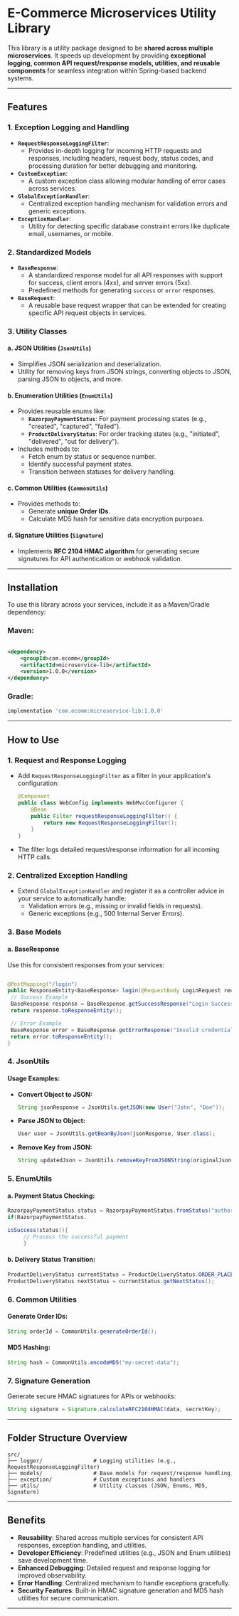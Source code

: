 # **E-Commerce Microservices Utility Library**

This library is a utility package designed to be **shared across multiple microservices**. It speeds up development by
providing **exceptional logging, common API request/response models, utilities, and reusable components** for seamless
integration within Spring-based backend systems.

---

## **Features**

### 1. **Exception Logging and Handling**

- **`RequestResponseLoggingFilter`**:
    - Provides in-depth logging for incoming HTTP requests and responses, including headers, request body, status codes,
      and processing duration for better debugging and monitoring.
- **`CustomException`**:
    - A custom exception class allowing modular handling of error cases across services.
- **`GlobalExceptionHandler`**:
    - Centralized exception handling mechanism for validation errors and generic exceptions.
- **`ExceptionHandler`**:
    - Utility for detecting specific database constraint errors like duplicate email, usernames, or mobile.

### 2. **Standardized Models**

- **`BaseResponse`**:
    - A standardized response model for all API responses with support for success, client errors (4xx), and server
      errors (5xx).
    - Predefined methods for generating `success` or `error` responses.
- **`BaseRequest`**:
    - A reusable base request wrapper that can be extended for creating specific API request objects in services.

### 3. **Utility Classes**

#### a. **JSON Utilities (`JsonUtils`)**

- Simplifies JSON serialization and deserialization.
- Utility for removing keys from JSON strings, converting objects to JSON, parsing JSON to objects, and more.

#### b. **Enumeration Utilities (`EnumUtils`)**

- Provides reusable enums like:
    - **`RazorpayPaymentStatus`**: For payment processing states (e.g., "created", "captured", "failed").
    - **`ProductDeliveryStatus`**: For order tracking states (e.g., "initiated", "delivered", "out for delivery").
- Includes methods to:
    - Fetch enum by status or sequence number.
    - Identify successful payment states.
    - Transition between statuses for delivery handling.

#### c. **Common Utilities (`CommonUtils`)**

- Provides methods to:
    - Generate **unique Order IDs**.
    - Calculate MD5 hash for sensitive data encryption purposes.

#### d. **Signature Utilities (`Signature`)**

- Implements **RFC 2104 HMAC algorithm** for generating secure signatures for API authentication or webhook validation.

---

## **Installation**

To use this library across your services, include it as a Maven/Gradle dependency:

### **Maven:**

```xml

<dependency>
    <groupId>com.ecomm</groupId>
    <artifactId>microservice-lib</artifactId>
    <version>1.0.0</version>
</dependency>
```

### **Gradle:**

```gradle
implementation 'com.ecomm:microservice-lib:1.0.0'
```

---

## **How to Use**

### 1. **Request and Response Logging**

- Add `RequestResponseLoggingFilter` as a filter in your application's configuration:
   ```java
   @Component
   public class WebConfig implements WebMvcConfigurer {
       @Bean
       public Filter requestResponseLoggingFilter() {
           return new RequestResponseLoggingFilter();
       }
   }
   ```
- The filter logs detailed request/response information for all incoming HTTP calls.

### 2. **Centralized Exception Handling**

- Extend `GlobalExceptionHandler` and register it as a controller advice in your service to automatically handle:
    - Validation errors (e.g., missing or invalid fields in requests).
    - Generic exceptions (e.g., 500 Internal Server Errors).

### 3. **Base Models**

#### a. **BaseResponse**

Use this for consistent responses from your services:

   ```java

@PostMapping("/login")
public ResponseEntity<BaseResponse> login(@RequestBody LoginRequest request) {
    // Success Example
    BaseResponse response = BaseResponse.getSuccessResponse("Login Successful");
    return response.toResponseEntity();

    // Error Example
    BaseResponse error = BaseResponse.getErrorResponse("Invalid credentials");
    return error.toResponseEntity();
}
   ```

### 4. **JsonUtils**

#### Usage Examples:

- **Convert Object to JSON:**
   ```java
   String jsonResponse = JsonUtils.getJSON(new User("John", "Doe"));
   ```
- **Parse JSON to Object:**
   ```java
   User user = JsonUtils.getBeanByJson(jsonResponse, User.class);
   ```

- **Remove Key from JSON:**
   ```java
   String updatedJson = JsonUtils.removeKeyFromJSONString(originalJson, "keyName");
   ```

### 5. **EnumUtils**

#### a. **Payment Status Checking**:

   ```java
   RazorpayPaymentStatus status = RazorpayPaymentStatus.fromStatus("authorized");
   if(RazorpayPaymentStatus.

isSuccess(status)){
        // Process the successful payment
        }
   ```

#### b. **Delivery Status Transition**:

   ```java
   ProductDeliveryStatus currentStatus = ProductDeliveryStatus.ORDER_PLACED;
ProductDeliveryStatus nextStatus = currentStatus.getNextStatus();
   ```

### 6. **Common Utilities**

#### Generate Order IDs:

   ```java
   String orderId = CommonUtils.generateOrderId();
   ```

#### MD5 Hashing:

   ```java
   String hash = CommonUtils.encodeMD5("my-secret-data");
   ```

### 7. **Signature Generation**

Generate secure HMAC signatures for APIs or webhooks:

   ```java
   String signature = Signature.calculateRFC2104HMAC(data, secretKey);
   ```

---

## **Folder Structure Overview**

```
src/
├── logger/                # Logging utilities (e.g., RequestResponseLoggingFilter)
├── models/                # Base models for request/response handling
├── exception/             # Custom exceptions and handlers
├── utils/                 # Utility classes (JSON, Enums, MD5, Signature)
```

---

## **Benefits**

- **Reusability**: Shared across multiple services for consistent API responses, exception handling, and utilities.
- **Developer Efficiency**: Predefined utilities (e.g., JSON and Enum utilities) save development time.
- **Enhanced Debugging**: Detailed request and response logging for improved observability.
- **Error Handling**: Centralized mechanism to handle exceptions gracefully.
- **Security Features**: Built-in HMAC signature generation and MD5 hash utilities for secure communication.

---